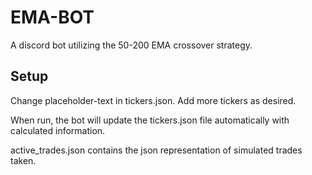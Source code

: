 # EMA-BOT

A discord bot utilizing the 50-200 EMA crossover strategy.

## Setup

Change placeholder-text in tickers.json. Add more tickers as desired.

When run, the bot will update the tickers.json file automatically with calculated information. 

active_trades.json contains the json representation of simulated trades taken.
